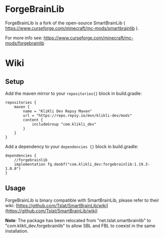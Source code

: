 # ForgeBrainLib

ForgeBrainLib is a fork of the open-source SmartBrainLib ( https://www.curseforge.com/minecraft/mc-mods/smartbrainlib ).

For more info see: https://www.curseforge.com/minecraft/mc-mods/forgebrainlib

# Wiki 

## Setup

Add the maven mirror to your `repositories{}` block in build.gradle:

```
repositories {    
    maven {    
        name = "KliKli Dev Repsy Maven"     
        url = "https://repo.repsy.io/mvn/klikli-dev/mods"    
        content {    
            includeGroup "com.klikli_dev"    
        }    
    }     
}   
```


Add a dependency to your `dependencies {}` block in build.gradle:

```    
dependencies {     
    //forgebrainlib     
    implementation fg.deobf("com.klikli_dev:forgebrainlib:1.19.3-1.0.0")     
}    
```

## Usage

ForgeBrainLib is binary compatible with SmartBrainLib, please refer to their wiki: [https://github.com/Tslat/SmartBrainLib/wiki](https://github.com/Tslat/SmartBrainLib/wiki)

**Note**: The package has been relocated from "net.tslat.smartbrainlib" to "com.klikli_dev.forgebrainlib" to allow SBL and FBL to coexist in the same installation.